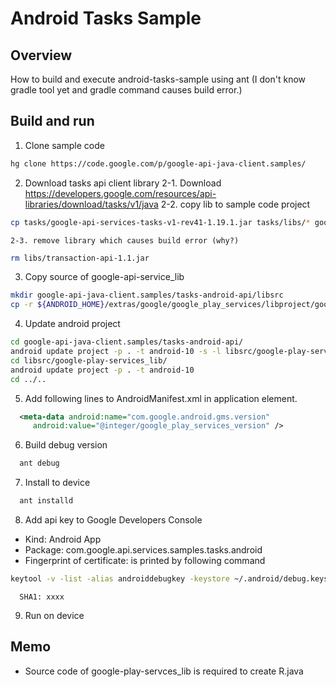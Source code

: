 Android Tasks Sample
====================
Overview
--------
How to build and execute android-tasks-sample using ant
(I don't know gradle tool yet and gradle command causes build error.)

Build and run
-------------
1. Clone sample code
```bash 
hg clone https://code.google.com/p/google-api-java-client.samples/
```
2. Download tasks api client library
    2-1. Download
     https://developers.google.com/resources/api-libraries/download/tasks/v1/java
    2-2. copy lib to sample code project
```bash 
cp tasks/google-api-services-tasks-v1-rev41-1.19.1.jar tasks/libs/* google-api-java-client.samples/tasks-android-api/libs
```
    2-3. remove library which causes build error (why?)
```bash 
rm libs/transaction-api-1.1.jar
```
3. Copy source of google-api-service_lib
```bash
mkdir google-api-java-client.samples/tasks-android-api/libsrc
cp -r ${ANDROID_HOME}/extras/google/google_play_services/libproject/google-play-services_lib 
```
4. Update android project
```bash
cd google-api-java-client.samples/tasks-android-api/
android update project -p . -t android-10 -s -l libsrc/google-play-services_lib/
cd libsrc/google-play-services_lib/
android update project -p . -t android-10
cd ../..
```
5. Add following lines to AndroidManifest.xml in application element.
```xml
  <meta-data android:name="com.google.android.gms.version" 
     android:value="@integer/google_play_services_version" />
```
6. Build debug version
```bash
  ant debug
```
7. Install to device
```bash
  ant installd
```
8. Add api key to Google Developers Console
* Kind: Android App
* Package: com.google.api.services.samples.tasks.android
* Fingerprint of certificate: is printed by following command
```bash
keytool -v -list -alias androiddebugkey -keystore ~/.android/debug.keystore -storepass android -keypass android
```
      SHA1: xxxx
9. Run on device

Memo
----
* Source code of google-play-servces_lib is required to create R.java
